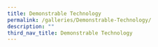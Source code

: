 ```yaml
---
title: Demonstrable Technology
permalink: /galleries/Demonstrable-Technology/
description: ""
third_nav_title: Demonstrable Technology
---
```

